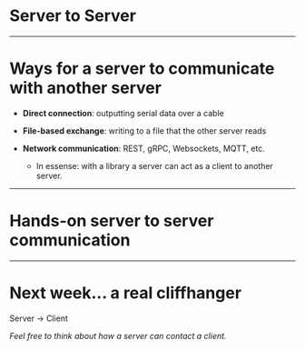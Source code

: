 

<div class="title-card">
    <h1>Server to Server</h1>
</div>

---

# Ways for a server to communicate with another server

- **Direct connection**: outputting serial data over a cable

- **File-based exchange**: writing to a file that the other server reads

- **Network communication**: REST, gRPC, Websockets, MQTT, etc.

  * In essense: with a library a server can act as a client to another server.

---

<div class="title-card">
    <h1>Hands-on server to server communication</h1>
</div>

---

# Next week... a real cliffhanger

Server -> Client

*Feel free to think about how a server can contact a client.*


